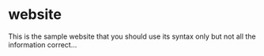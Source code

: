 # website
This is the sample website that you should use its syntax only but not all the information correct...
